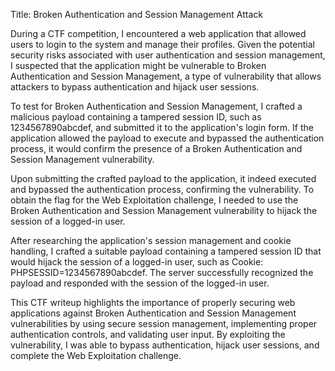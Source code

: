 Title: Broken Authentication and Session Management Attack

During a CTF competition, I encountered a web application that allowed users to login to the system and manage their profiles. Given the potential security risks associated with user authentication and session management, I suspected that the application might be vulnerable to Broken Authentication and Session Management, a type of vulnerability that allows attackers to bypass authentication and hijack user sessions.

To test for Broken Authentication and Session Management, I crafted a malicious payload containing a tampered session ID, such as 1234567890abcdef, and submitted it to the application's login form. If the application allowed the payload to execute and bypassed the authentication process, it would confirm the presence of a Broken Authentication and Session Management vulnerability.

Upon submitting the crafted payload to the application, it indeed executed and bypassed the authentication process, confirming the vulnerability. To obtain the flag for the Web Exploitation challenge, I needed to use the Broken Authentication and Session Management vulnerability to hijack the session of a logged-in user.

After researching the application's session management and cookie handling, I crafted a suitable payload containing a tampered session ID that would hijack the session of a logged-in user, such as Cookie: PHPSESSID=1234567890abcdef. The server successfully recognized the payload and responded with the session of the logged-in user.

This CTF writeup highlights the importance of properly securing web applications against Broken Authentication and Session Management vulnerabilities by using secure session management, implementing proper authentication controls, and validating user input. By exploiting the vulnerability, I was able to bypass authentication, hijack user sessions, and complete the Web Exploitation challenge.
